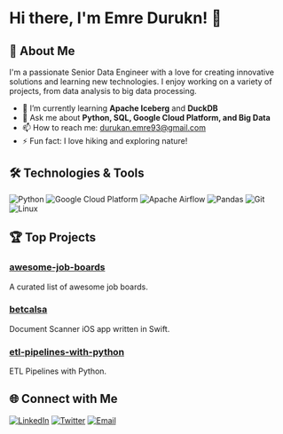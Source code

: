 # Hi there, I'm Emre Durukn! 👋

## 🚀 About Me

I'm a passionate Senior Data Engineer with a love for creating innovative solutions and learning new technologies. I enjoy working on a variety of projects, from data analysis to big data processing.

- 🌱 I’m currently learning **Apache Iceberg** and **DuckDB**
- 💬 Ask me about **Python, SQL, Google Cloud Platform, and Big Data**
- 📫 How to reach me: [durukan.emre93@gmail.com](mailto:durukan.emre93@gmail.com)
- ⚡ Fun fact: I love hiking and exploring nature!

## 🛠️ Technologies & Tools

![Python](https://img.shields.io/badge/-Python-3776AB?style=flat-square&logo=python&logoColor=white)
![Google Cloud Platform](https://img.shields.io/badge/-Google%20Cloud%20Platform-4285F4?style=flat-square&logo=google-cloud&logoColor=white)
![Apache Airflow](https://img.shields.io/badge/-Apache%20Airflow-017CEE?style=flat-square&logo=apache-airflow&logoColor=white)
![Pandas](https://img.shields.io/badge/-Pandas-150458?style=flat-square&logo=pandas&logoColor=white)
![Git](https://img.shields.io/badge/-Git-F05032?style=flat-square&logo=git&logoColor=white)
![Linux](https://img.shields.io/badge/-Linux-FCC624?style=flat-square&logo=linux&logoColor=black)

## 🏆 Top Projects

### [awesome-job-boards](https://github.com/emredurukn/awesome-job-boards)
A curated list of awesome job boards.

### [betcalsa](https://github.com/emredurukn/betcalsa)
Document Scanner iOS app written in Swift.

### [etl-pipelines-with-python](https://github.com/emredurukn/etl-pipelines-with-python)
ETL Pipelines with Python.

## 🌐 Connect with Me

[![LinkedIn](https://img.shields.io/badge/-LinkedIn-0077B5?style=flat-square&logo=linkedin&logoColor=white)](https://www.linkedin.com/in/emredurukn/)
[![Twitter](https://img.shields.io/badge/-Twitter-1DA1F2?style=flat-square&logo=twitter&logoColor=white)](https://twitter.com/emredurukn)
[![Email](https://img.shields.io/badge/-Email-D14836?style=flat-square&logo=gmail&logoColor=white)](mailto:durukan.emre93@gmail.com)
